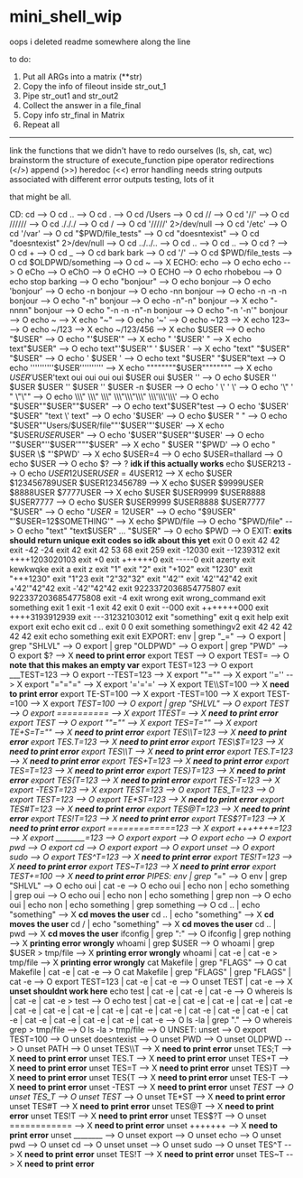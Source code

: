 # mini_shell_wip
oops i deleted readme somewhere along the line

to do:

1. Put all ARGs into a  matrix (**str)
2. Copy the info of fileout inside str_out_1
3. Pipe str_out1 and str_out2
4. Collect the answer in a file_final
5. Copy info str_final in Matrix
6. Repeat all

************************************
link the functions that we didn't have to redo ourselves (ls, sh, cat, wc)
brainstorm the structure of execute_function
pipe operator
redirections (</>)
append (>>)
heredoc (<<)
error handling needs string outputs associated with different error outputs
testing, lots of it

that might be all.

CD:
cd 								--> O
cd .. 							--> O
cd . 							--> O
cd /Users 						--> O
cd // 							--> O
cd '//' 						--> O
cd ////// 						--> O
cd ./././ 						--> O
cd / 							--> O
cd '/////' 2>/dev/null			--> O
cd '/etc' 						--> O
cd '/var' 						--> O
cd "$PWD/file_tests"			--> O
cd "doesntexist"				--> O
cd "doesntexist" 2>/dev/null	--> O
cd ../../..						--> O
cd ..							--> O
cd ..							--> O
cd ?							--> O
cd +							--> O
cd _							--> O
cd bark bark					--> O
cd '/'							--> O
cd $PWD/file_tests				--> O
cd $OLDPWD/something			--> O
cd ~							--> X
ECHO:
echo							--> O
echo echo						--> O
eCho							--> O
eChO							--> O
eCHO							--> O
ECHO							--> O
echo rhobebou					--> O
echo stop barking				--> O
echo "bonjour"					--> O
echo bonjour					--> O
echo 'bonjour'					--> O
echo -n bonjour					--> O
echo -nn bonjour				--> O
echo -n -n -n bonjour			--> O
echo "-n" bonjour				--> O
echo -n"-n" bonjour				--> X
echo "-nnnn" bonjour			--> O
echo "-n -n -n"-n bonjour		--> O
echo "-n '-n'" bonjour			--> O
echo ~							--> X
echo "~"						--> O
echo '~'						--> O
echo ~123						--> X
echo 123~						--> O
echo ~/123						--> X
echo ~/123/456					--> X
echo $USER						--> O
echo "$USER"					--> O
echo "'$USER'"					--> X
echo " '$USER' "				--> X
echo text"$USER"				--> O
echo text"'$USER'" ' $USER '    --> X 
echo "text"  "$USER"  "$USER"   --> O
echo '       $USER     '        --> O
echo        text "$USER"      "$USER"text   --> O
echo ''''''''''$USER''''''''''  --> X
echo """"""""$USER""""""""      --> X
echo $USER'$USER'text oui oui   oui oui $USER oui   $USER ''    --> O
echo $USER '' $USER $USER '' $USER '' $USER -n $USER    --> O
echo ' \' ' \'                  --> O
echo '\" ' " \"\""              --> O
echo \\\" \\\" \\\" \\\"\\\"\\\" \\\'\\\'\\\'   --> O
echo "$USER""$USER""$USER"      --> O
echo text"$USER"test            --> O
echo '$USER' "$USER" "text \' text" --> O
echo '$USER'                    --> O
echo $USER " "                  --> O 
echo "$USER""Users/$USER/file""'$USER'"'$USER'  --> X
echo "$USER$USER$USER"          --> O
echo '$USER'"$USER"'$USER'      --> O
echo '"$USER"''$USER'"""$USER"  --> X
echo " $USER "'$PWD'            --> O
echo " $USER \$ "'$PWD'         --> X
echo $USER=4                    --> O
echo $USER=thallard             --> O
echo $USER                      --> O
echo $?                         --> ? **idk if this actually works**
echo $USER213                   --> O
echo $USER$12USER$USER=4$USER12 --> X
echo $USER $123456789USER $USER123456789    --> X
echo $USER $9999USER $8888USER $7777USER    --> X
echo $USER $USER9999 $USER8888 $USER7777    --> O
echo $USER $USER9999 $USER8888 $USER7777 "$USER"    --> O
echo "$USER=12$USER"            --> O
echo "$9USER" "'$USER=12$SOMETHING'"    --> X
echo $PWD/file                  --> O
echo "$PWD/file"                --> O
echo "text" "text$USER" ... "$USER" --> O
echo $PWD                       --> O
EXIT: **exits should return unique exit codes so idk about this yet**
exit 0 0
exit 42 42
exit -42 -24
exit 42
exit 42 53 68
exit 259
exit -12030
exit --1239312
exit ++++1203020103
exit +0
exit ++++++0
exit -----0
exit azerty
exit kewkwqke
exit a
exit z
exit "1"
exit "2"
exit "+102"
exit "1230"
exit "+++1230"
exit "1"23
exit "2"32"32"
exit "'42'"
exit '42'"42"42
exit +'42'"42"42
exit -'42'"42"42
exit 9223372036854775807
exit 9223372036854775808
exit -4
exit wrong
exit wrong_command
exit something
exit 1
exit -1
exit 42
exit 0
exit --000
exit +++++++000
exit ++++3193912939
exit ---31232103012
exit "something"
exit q
exit help
exit export
exit echo
exit cd ..
exit 0 0
exit something somethingv2
exit 42 42 42 42 42
exit echo something
exit exit
EXPORT:
env | grep "_="                 --> O
export | grep "SHLVL"           --> O
export | grep "OLDPWD"          --> O
export | grep "PWD"             --> O
export $?                       --> X **need to print error**
export TEST                     --> O
export TEST=                    --> O **note that this makes an empty var**
export TEST=123                 --> O
export ___TEST=123              --> O
export --TEST=123               --> X
export ""=""                    --> X
export ''=''                    --> X
export "="="="                  --> X
export '='='='                  --> X
export TE\\\ST=100              --> X **need to print error** 
export TE-ST=100                --> X 
export -TEST=100                --> X
export TEST-=100                --> X
export _TEST=100                --> O
export | grep "SHLVL"           --> O
export TEST                     --> O
export ==========               --> X
export 1TEST=                   --> X **need to print error**
export TEST                     --> O
export ""=""                    --> X
export TES=T=""                 --> X
export TE+S=T=""                --> X **need to print error** 
export TES\\\\T=123             --> X **need to print error**
export TES.T=123                --> X **need to print error**
export TES\\\$T=123             --> X **need to print error**
export TES\\\\T                 --> X **need to print error**
export TES.T=123                --> X **need to print error**
export TES+T=123                --> X **need to print error**
export TES=T=123                --> X **need to print error**
export TES}T=123                --> X **need to print error**
export TES{T=123                --> X **need to print error**
export TES-T=123                --> X
export -TEST=123                --> X
export _TEST=123                --> O
export TES_T=123                --> O
export TEST_=123                --> O
export TE*ST=123                --> X **need to print error**
export TES#T=123                --> X **need to print error**
export TES@T=123                --> X **need to print error**
export TES!T=123                --> X **need to print error**
export TES$?T=123               --> X **need to print error**
export =============123         --> X
export +++++++=123              --> X
export ________=123             --> O
export export                   --> O
export echo                     --> O
export pwd                      --> O
export cd                       --> O
export export                   --> O
export unset                    --> O
export sudo                     --> O
export TES^T=123                --> X **need to print error**
export TES!T=123                --> X **need to print error**
export TES\~T=123               --> X **need to print error**
export TEST+=100                --> X **need to print error**
PIPES:
env | grep "_="                 --> O
env | grep "SHLVL"              --> O
echo oui | cat -e               --> O
echo oui | echo non | echo something | grep oui --> O
echo oui | echo non | echo something | grep non --> O
echo oui | echo non | echo something | grep something   --> O
cd .. | echo "something"        --> X **cd moves the user**
cd .. | echo "something"        --> X **cd moves the user**
cd / | echo "something"         --> X **cd moves the user**
cd .. | pwd                     --> X **cd moves the user**
ifconfig | grep ":"             --> O
ifconfig | grep nothing         --> X **printing error wrongly**
whoami | grep $USER             --> O
whoami | grep $USER > tmp/file  --> X **printing error wrongly**
whoami | cat -e | cat -e > tmp/file --> X **printing error wrongly**
cat Makefile | grep "FLAGS"     --> O
cat Makefile | cat -e | cat -e  --> O
cat Makefile | grep "FLAGS" | grep "FLAGS" | cat -e --> O
export TEST=123 | cat -e | cat -e   --> O
unset TEST | cat -e             --> X **unset shouldnt work here**
echo test | cat -e | cat -e | cat -e    --> O
whereis ls | cat -e | cat -e > test --> O
echo test | cat -e | cat -e | cat -e | cat -e | cat -e | cat -e | cat -e | cat -e | cat -e | cat -e | cat -e | cat -e | cat -e | cat -e | cat -e | cat -e | cat -e | cat -e | cat -e | cat -e   --> O
ls -la | grep "."               --> O
whereis grep > tmp/file         --> O
ls -la > tmp/file               --> O
UNSET:
unset                           --> O
export TEST=100                 --> O
unset doesntexist               --> O
unset PWD                       --> O
unset OLDPWD                    --> O
unset PATH                      --> O
unset TES\\\\T                  --> X **need to print error**
unset TES;T                     --> X **need to print error**
unset TES.T                     --> X **need to print error**
unset TES+T                     --> X **need to print error**
unset TES=T                     --> X **need to print error**
unset TES}T                     --> X **need to print error**
unset TES{T                     --> X **need to print error**
unset TES-T                     --> X **need to print error**
unset -TEST                     --> X **need to print error**
unset _TEST                     --> O
unset TES_T                     --> O
unset TEST_                     --> O
unset TE*ST                     --> X **need to print error**
unset TES#T                     --> X **need to print error**
unset TES@T                     --> X **need to print error**
unset TES!T                     --> X **need to print error**
unset TES$?T                    --> O
unset ============              --> X **need to print error**
unset +++++++                   --> X **need to print error**
unset ________                  --> O
unset export                    --> O
unset echo                      --> O
unset pwd                       --> O
unset cd                        --> O
unset unset                     --> O
unset sudo                      --> O
unset TES^T                     --> X **need to print error**
unset TES!T                     --> X **need to print error**
unset TES\~T                    --> X **need to print error**